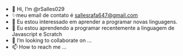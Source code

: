 - 👋 Hi, I’m @rSalles029
- ✨meu email de contato é sallesrafa647@gmail.com
- 👀 Eu estou interessado em aprender a programar novas linguagens. 
- 🌱 Eu estou aprendendo a programar recentemente a linguagem de Javascript e Scratch
- 💞️ I’m looking to collaborate on ...
- 📫 How to reach me ...

<!---
rSalles029/rSalles029 is a ✨ special ✨ repository because its `README.md` (this file) appears on your GitHub profile.
You can click the Preview link to take a look at your changes.
--->

